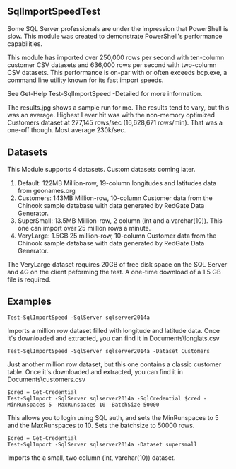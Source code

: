 SqlImportSpeedTest
--------------
Some SQL Server professionals are under the impression that PowerShell is slow. This module was created to demonstrate PowerShell's performance capabilities.

This module has imported over 250,000 rows per second with ten-column customer CSV datasets and 636,000 rows per second with two-column CSV datasets. This performance is on-par with or often exceeds bcp.exe, a command line utility known for its fast import speeds.

See Get-Help Test-SqlImportSpeed -Detailed for more information.

The results.jpg shows a sample run for me. The results tend to vary, but this was an average. Highest I ever hit was with the non-memory optimized Customers dataset at 277,145 rows/sec (16,628,671 rows/min). That was a one-off though. Most average 230k/sec.

Datasets
----- 
This Module supports 4 datasets. Custom datasets coming later.

1. Default: 		122MB 			Million-row, 19-column longitudes and latitudes data from geonames.org
2. Customers: 		143MB 			Million-row, 10-column Customer data from the Chinook sample database with data generated by RedGate Data Generator. 
3. SuperSmall: 		13.5MB	 		Million-row, 2 column (int and a varchar(10)). This one can import over 25 million rows a minute.
4. VeryLarge:		1.5GB			25 million-row, 10-column Customer data from the Chinook sample database with data generated by RedGate Data Generator.

The VeryLarge dataset requires 20GB of free disk space on the SQL Server and 4G on the client peforming the test. A one-time download of a 1.5 GB file is required.

Examples
----- 
    Test-SqlImportSpeed -SqlServer sqlserver2014a

Imports a million row dataset filled with longitude and latitude data. Once it's downloaded and extracted, you can find it in Documents\longlats.csv

    Test-SqlImportSpeed -SqlServer sqlserver2014a -Dataset Customers

Just another million row dataset, but this one contains a classic customer table. Once it's downloaded and extracted, you can find it in Documents\customers.csv

    $cred = Get-Credential
    Test-SqlImport -SqlServer sqlserver2014a -SqlCredential $cred -MinRunspaces 5 -MaxRunspaces 10 -BatchSize 50000

This allows you to login using SQL auth, and sets the MinRunspaces to 5 and the MaxRunspaces to 10. Sets the batchsize to 50000 rows.

    $cred = Get-Credential
    Test-SqlImport -SqlServer sqlserver2014a -Dataset supersmall

Imports the a small, two column (int, varchar(10)) dataset.